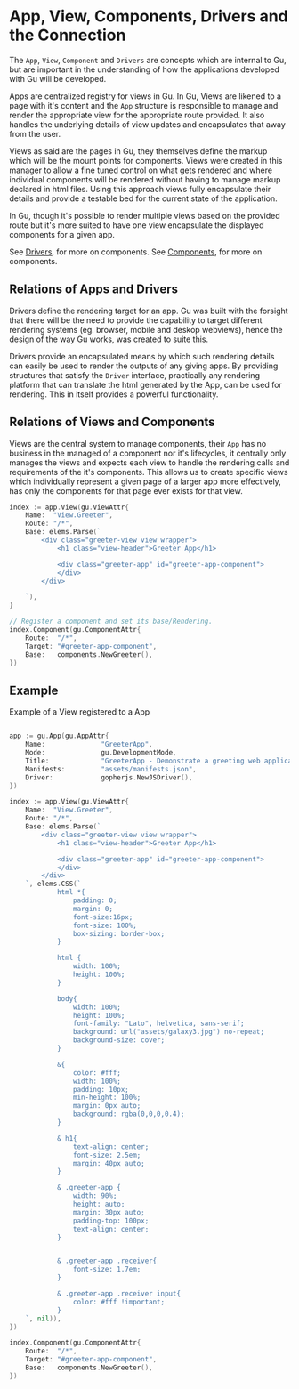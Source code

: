 App, View, Components, Drivers and the Connection
=================================================

The `App`, `View`, `Component` and `Drivers` are concepts which are internal to Gu, but are important in the understanding of how the applications developed with Gu will be developed.

Apps are centralized registry for views in Gu. In Gu, Views are likened to a page with it's content and the `App` 
structure is responsible to manage and render the appropriate view for the appropriate route provided. It also 
handles the underlying details of view updates and encapsulates that away from the user.

Views as said are the pages in Gu, they themselves define the markup which will be the mount points for components.
Views were created in this manager to allow a fine tuned control on what gets rendered and where individual components will be rendered without having to manage markup declared in html files. Using this approach views 
fully encapsulate their details and provide a testable bed for the current state of the application.

In Gu, though it's possible to render multiple views based on the provided route but it's more suited to have 
one view encapsulate the displayed components for a given app.


See [Drivers](./drivers.md), for more on components.
See [Components](./components.md), for more on components.

## Relations of Apps and Drivers
Drivers define the rendering target for an app. Gu was built with the forsight that there will be the need to provide the capability to target different rendering systems (eg. browser, mobile and deskop webviews), hence the design of the way Gu works, was created to suite this. 

Drivers provide an encapsulated means by which such rendering details can easily be used to render the outputs of any giving apps. By providing structures that satisfy the `Driver` interface, practically any rendering platform that can translate the html generated by the App, can be used for rendering. This in itself provides a powerful functionality.


## Relations of Views and Components
Views are the central system to manage components, their `App` has no business in the managed of a component nor it's lifecycles, it centrally only manages the views and expects each view to handle the rendering calls and 
requirements of the it's components. This allows us to create specific views which individually represent 
a given page of a larger app more effectively, has only the components for that page ever exists for that view.


```go
index := app.View(gu.ViewAttr{
	Name:  "View.Greeter",
	Route: "/*",
	Base: elems.Parse(`
		<div class="greeter-view view wrapper">
			<h1 class="view-header">Greeter App</h1>

			<div class="greeter-app" id="greeter-app-component">
			</div>
		</div>

	`),
}

// Register a component and set its base/Rendering.
index.Component(gu.ComponentAttr{
	Route:  "/*",
	Target: "#greeter-app-component",
	Base:   components.NewGreeter(),
})
```

## Example 
Example of a View registered to a App

```go

app := gu.App(gu.AppAttr{
	Name:              "GreeterApp",
	Mode:              gu.DevelopmentMode,
	Title:             "GreeterApp - Demonstrate a greeting web application with Gu",
	Manifests:         "assets/manifests.json",
	Driver:            gopherjs.NewJSDriver(),
})

index := app.View(gu.ViewAttr{
	Name:  "View.Greeter",
	Route: "/*",
	Base: elems.Parse(`
		<div class="greeter-view view wrapper">
			<h1 class="view-header">Greeter App</h1>

			<div class="greeter-app" id="greeter-app-component">
			</div>
		</div>
	`, elems.CSS(`
			html *{
				padding: 0;
				margin: 0;
				font-size:16px;
				font-size: 100%;
				box-sizing: border-box;
			}

			html {
				width: 100%;
				height: 100%;
			}

			body{
				width: 100%;
				height: 100%;
				font-family: "Lato", helvetica, sans-serif;
				background: url("assets/galaxy3.jpg") no-repeat;
				background-size: cover;
			}

			&{
				color: #fff;
				width: 100%;
				padding: 10px;
				min-height: 100%;
				margin: 0px auto;
				background: rgba(0,0,0,0.4);
			}

			& h1{
				text-align: center;
				font-size: 2.5em;
				margin: 40px auto;
			}

			& .greeter-app {
				width: 90%;
				height: auto;
				margin: 30px auto;
				padding-top: 100px;
				text-align: center;
			}


			& .greeter-app .receiver{
				font-size: 1.7em;
			}

			& .greeter-app .receiver input{
				color: #fff !important;
			}
	`, nil)),
})

index.Component(gu.ComponentAttr{
	Route:  "/*",
	Target: "#greeter-app-component",
	Base:   components.NewGreeter(),
})

```